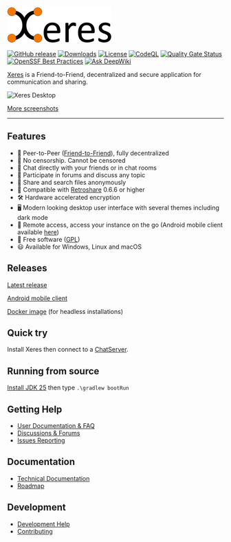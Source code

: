 [![Main site](docs/logo.png)](https://xeres.io)

[![GitHub release](https://img.shields.io/github/release/zapek/Xeres.svg?label=latest%20release)](https://github.com/zapek/Xeres/releases/latest)
[![Downloads](https://img.shields.io/github/downloads/zapek/Xeres/total)](https://github.com/zapek/Xeres/releases/latest)
[![License](https://img.shields.io/github/license/zapek/Xeres.svg?logo=gnu)](https://github.com/zapek/Xeres/blob/master/LICENSE)
[![CodeQL](https://github.com/zapek/Xeres/actions/workflows/analysis.yml/badge.svg)](https://github.com/zapek/Xeres/actions/workflows/analysis.yml)
[![Quality Gate Status](https://sonarcloud.io/api/project_badges/measure?project=zapek_Xeres&metric=alert_status)](https://sonarcloud.io/summary/new_code?id=zapek_Xeres)
[![OpenSSF Best Practices](https://www.bestpractices.dev/projects/9469/badge)](https://www.bestpractices.dev/projects/9469)
[![Ask DeepWiki](https://deepwiki.com/badge.svg)](https://deepwiki.com/zapek/Xeres)

[Xeres](https://xeres.io) is a Friend-to-Friend, decentralized and secure application for communication and sharing.

![Xeres Desktop](docs/screenshot-chat.jpg)

[More screenshots](https://xeres.io/screenshots/)

---

## Features

- 🤝 Peer-to-Peer ([Friend-to-Friend](https://en.wikipedia.org/wiki/Friend-to-friend)), fully decentralized
- 🚫 No censorship. Cannot be censored
- 💬 Chat directly with your friends or in chat rooms
- 📢 Participate in forums and discuss any topic
- 📂 Share and search files anonymously
- 👋 Compatible with [Retroshare](https://retroshare.cc) 0.6.6 or higher
- 🛠️ Hardware accelerated encryption
- 🖥️ Modern looking desktop user interface with several themes including dark mode
- 📶 Remote access, access your instance on the go (Android mobile client available [here](https://github.com/zapek/Xeres-Android))
- 📖 Free software ([GPL](https://www.gnu.org/licenses/quick-guide-gplv3.html))
- 😃 Available for Windows, Linux and macOS

## Releases

[Latest release](https://github.com/zapek/Xeres/releases/latest)

[Android mobile client](https://github.com/zapek/Xeres-Android/releases/latest)

[Docker image](https://hub.docker.com/r/zapek/xeres) (for headless installations)

## Quick try

Install Xeres then connect to a [ChatServer](https://retroshare.ch).

## Running from source

[Install JDK 25](https://github.com/zapek/Xeres/wiki/Java) then type `.\gradlew bootRun`

## Getting Help

- [User Documentation & FAQ](https://xeres.io/docs/)
- [Discussions & Forums](https://github.com/zapek/Xeres/discussions)
- [Issues Reporting](https://github.com/zapek/Xeres/issues)

## Documentation

- [Technical Documentation](https://github.com/zapek/Xeres/wiki)
- [Roadmap](https://github.com/users/zapek/projects/4)

## Development

- [Development Help](https://github.com/zapek/Xeres/wiki#development)
- [Contributing](docs/contributing.md)

